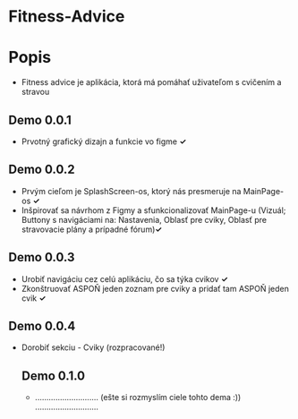 # Fitness-Advice
<h1>Popis</h1>
<ul>
  <li>Fitness advice je aplikácia, ktorá má pomáhať uživateľom s cvičením a stravou</li>
 </ul>
 <h2>Demo 0.0.1</h2>
 <ul>
  <li>Prvotný grafický dizajn a funkcie vo figme <B>✓</B> </li>
 </ul>
 <h2>Demo 0.0.2</h2>
 <ul>
  <li>Prvým cieľom je SplashScreen-os, ktorý nás presmeruje na MainPage-os <B>✓</B> </li>
  <li>Inšpirovať sa návrhom z Figmy a sfunkcionalizovať MainPage-u (Vizuál; Buttony s navigáciami na: Nastavenia, Oblasť pre cviky, Oblasť pre stravovacie plány a prípadné fórum)<B>✓</B> </li>
 </ul>
 <h2>Demo 0.0.3</h2>
 <ul>
  <li>Urobiť navigáciu cez celú aplikáciu, čo sa týka cvikov <B>✓</B> </li>
  <li>Zkonštruovať ASPOŇ jeden zoznam pre cviky a pridať tam ASPOŇ jeden cvik <B>✓</B> </li>
 </ul>
 <h2>Demo 0.0.4</h2>
 <ul>
  <li>Dorobiť sekciu - Cviky (rozpracované!)</li>
 </li>
 <h2>Demo 0.1.0</h2>
 <ul>
  <li>............................ (ešte si rozmyslím ciele tohto dema :)) ............................</li>
 </li>
